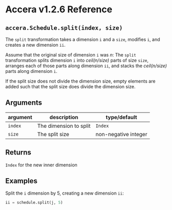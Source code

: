 [//]: # (Project: Accera)
[//]: # (Version: v1.2.6)

# Accera v1.2.6 Reference

## `accera.Schedule.split(index, size)`
The `split` transformation takes a dimension `i` and a `size`, modifies `i`, and creates a new dimension `ii`.

Assume that the original size of dimension `i` was *n*: The `split` transformation splits dimension `i` into *ceil(n/size)* parts of size `size`, arranges each of those parts along dimension `ii`, and stacks the *ceil(n/size)* parts along dimension `i`.

If the split size does not divide the dimension size, empty elements are added such that the split size does divide the dimension size.

## Arguments

argument | description | type/default
--- | --- | ---
`index` | The dimension to split | `Index`
`size` | The split size | non-negative integer

## Returns
`Index` for the new inner dimension

## Examples

Split the `i` dimension by 5, creating a new dimension `ii`:

```python
ii = schedule.split(j, 5)
```

<div style="page-break-after: always;"></div>


